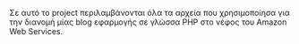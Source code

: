 Σε αυτό το project περιλαμβάνονται όλα τα αρχεία που χρησιμοποίησα για την διανομή μίας blog εφαρμογής σε γλώσσα PHP στο νέφος του Amazon Web Services.
